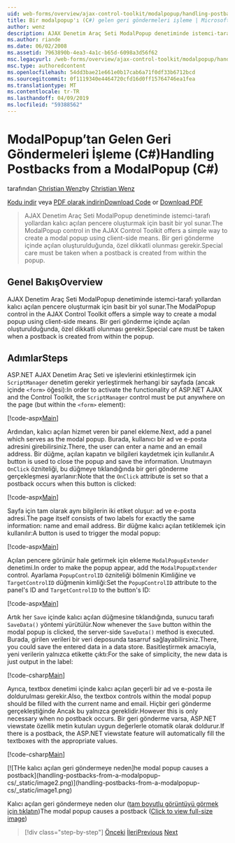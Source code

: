 ```yaml
---
uid: web-forms/overview/ajax-control-toolkit/modalpopup/handling-postbacks-from-a-modalpopup-cs
title: Bir modalpopup'ı (C#) gelen geri göndermeleri işleme | Microsoft Docs
author: wenz
description: AJAX Denetim Araç Seti ModalPopup denetiminde istemci-tarafı yollardan kalıcı açılan pencere oluşturmak için basit bir yol sunar. Bir pos olduğunda özel dikkatli olunması gerekir...
ms.author: riande
ms.date: 06/02/2008
ms.assetid: 7963890b-4ea3-4a1c-b65d-6098a3d56f62
msc.legacyurl: /web-forms/overview/ajax-control-toolkit/modalpopup/handling-postbacks-from-a-modalpopup-cs
msc.type: authoredcontent
ms.openlocfilehash: 54dd3bae21e661e0b17cab6a71f0df33b6712bcd
ms.sourcegitcommit: 0f1119340e4464720cfd16d0ff15764746ea1fea
ms.translationtype: MT
ms.contentlocale: tr-TR
ms.lasthandoff: 04/09/2019
ms.locfileid: "59388562"
---
```

# <a name="handling-postbacks-from-a-modalpopup-c"></a><span data-ttu-id="6a344-104">ModalPopup’tan Gelen Geri Göndermeleri İşleme (C#)</span><span class="sxs-lookup"><span data-stu-id="6a344-104">Handling Postbacks from a ModalPopup (C#)</span></span>

<span data-ttu-id="6a344-105">tarafından [Christian Wenz](https://github.com/wenz)</span><span class="sxs-lookup"><span data-stu-id="6a344-105">by [Christian Wenz](https://github.com/wenz)</span></span>

<span data-ttu-id="6a344-106">[Kodu indir](http://download.microsoft.com/download/2/4/0/24052038-f942-4336-905b-b60ae56f0dd5/ModalPopup3.cs.zip) veya [PDF olarak indirin](http://download.microsoft.com/download/b/6/a/b6ae89ee-df69-4c87-9bfb-ad1eb2b23373/modalpopup3CS.pdf)</span><span class="sxs-lookup"><span data-stu-id="6a344-106">[Download Code](http://download.microsoft.com/download/2/4/0/24052038-f942-4336-905b-b60ae56f0dd5/ModalPopup3.cs.zip) or [Download PDF](http://download.microsoft.com/download/b/6/a/b6ae89ee-df69-4c87-9bfb-ad1eb2b23373/modalpopup3CS.pdf)</span></span>

> <span data-ttu-id="6a344-107">AJAX Denetim Araç Seti ModalPopup denetiminde istemci-tarafı yollardan kalıcı açılan pencere oluşturmak için basit bir yol sunar.</span><span class="sxs-lookup"><span data-stu-id="6a344-107">The ModalPopup control in the AJAX Control Toolkit offers a simple way to create a modal popup using client-side means.</span></span> <span data-ttu-id="6a344-108">Bir geri gönderme içinde açılan oluşturulduğunda, özel dikkatli olunması gerekir.</span><span class="sxs-lookup"><span data-stu-id="6a344-108">Special care must be taken when a postback is created from within the popup.</span></span>


## <a name="overview"></a><span data-ttu-id="6a344-109">Genel Bakış</span><span class="sxs-lookup"><span data-stu-id="6a344-109">Overview</span></span>

<span data-ttu-id="6a344-110">AJAX Denetim Araç Seti ModalPopup denetiminde istemci-tarafı yollardan kalıcı açılan pencere oluşturmak için basit bir yol sunar.</span><span class="sxs-lookup"><span data-stu-id="6a344-110">The ModalPopup control in the AJAX Control Toolkit offers a simple way to create a modal popup using client-side means.</span></span> <span data-ttu-id="6a344-111">Bir geri gönderme içinde açılan oluşturulduğunda, özel dikkatli olunması gerekir.</span><span class="sxs-lookup"><span data-stu-id="6a344-111">Special care must be taken when a postback is created from within the popup.</span></span>

## <a name="steps"></a><span data-ttu-id="6a344-112">Adımlar</span><span class="sxs-lookup"><span data-stu-id="6a344-112">Steps</span></span>

<span data-ttu-id="6a344-113">ASP.NET AJAX Denetim Araç Seti ve işlevlerini etkinleştirmek için `ScriptManager` denetim gerekir yerleştirmek herhangi bir sayfada (ancak içinde `<form>` öğesi):</span><span class="sxs-lookup"><span data-stu-id="6a344-113">In order to activate the functionality of ASP.NET AJAX and the Control Toolkit, the `ScriptManager` control must be put anywhere on the page (but within the `<form>` element):</span></span>

[!code-aspx[Main](handling-postbacks-from-a-modalpopup-cs/samples/sample1.aspx)]

<span data-ttu-id="6a344-114">Ardından, kalıcı açılan hizmet veren bir panel ekleme.</span><span class="sxs-lookup"><span data-stu-id="6a344-114">Next, add a panel which serves as the modal popup.</span></span> <span data-ttu-id="6a344-115">Burada, kullanıcı bir ad ve e-posta adresini girebilirsiniz.</span><span class="sxs-lookup"><span data-stu-id="6a344-115">There, the user can enter a name and an email address.</span></span> <span data-ttu-id="6a344-116">Bir düğme, açılan kapatın ve bilgileri kaydetmek için kullanılır.</span><span class="sxs-lookup"><span data-stu-id="6a344-116">A button is used to close the popup and save the information.</span></span> <span data-ttu-id="6a344-117">Unutmayın `OnClick` özniteliği, bu düğmeye tıklandığında bir geri gönderme gerçekleşmesi ayarlanır:</span><span class="sxs-lookup"><span data-stu-id="6a344-117">Note that the `OnClick` attribute is set so that a postback occurs when this button is clicked:</span></span>

[!code-aspx[Main](handling-postbacks-from-a-modalpopup-cs/samples/sample2.aspx)]

<span data-ttu-id="6a344-118">Sayfa için tam olarak aynı bilgilerin iki etiket oluşur: ad ve e-posta adresi.</span><span class="sxs-lookup"><span data-stu-id="6a344-118">The page itself consists of two labels for exactly the same information: name and email address.</span></span> <span data-ttu-id="6a344-119">Bir düğme kalıcı açılan tetiklemek için kullanılır:</span><span class="sxs-lookup"><span data-stu-id="6a344-119">A button is used to trigger the modal popup:</span></span>

[!code-aspx[Main](handling-postbacks-from-a-modalpopup-cs/samples/sample3.aspx)]

<span data-ttu-id="6a344-120">Açılan pencere görünür hale getirmek için ekleme `ModalPopupExtender` denetimi.</span><span class="sxs-lookup"><span data-stu-id="6a344-120">In order to make the popup appear, add the `ModalPopupExtender` control.</span></span> <span data-ttu-id="6a344-121">Ayarlama `PopupControlID` özniteliği bölmenin Kimliğine ve `TargetControlID` düğmenin kimliği:</span><span class="sxs-lookup"><span data-stu-id="6a344-121">Set the `PopupControlID` attribute to the panel's ID and `TargetControlID` to the button's ID:</span></span>

[!code-aspx[Main](handling-postbacks-from-a-modalpopup-cs/samples/sample4.aspx)]

<span data-ttu-id="6a344-122">Artık her `Save` içinde kalıcı açılan düğmesine tıklandığında, sunucu tarafı `SaveData()` yöntemi yürütülür.</span><span class="sxs-lookup"><span data-stu-id="6a344-122">Now whenever the `Save` button within the modal popup is clicked, the server-side `SaveData()` method is executed.</span></span> <span data-ttu-id="6a344-123">Burada, girilen verileri bir veri deposunda tasarruf sağlayabilirsiniz.</span><span class="sxs-lookup"><span data-stu-id="6a344-123">There, you could save the entered data in a data store.</span></span> <span data-ttu-id="6a344-124">Basitleştirmek amacıyla, yeni verilerin yalnızca etikette çıktı:</span><span class="sxs-lookup"><span data-stu-id="6a344-124">For the sake of simplicity, the new data is just output in the label:</span></span>

[!code-csharp[Main](handling-postbacks-from-a-modalpopup-cs/samples/sample5.cs)]

<span data-ttu-id="6a344-125">Ayrıca, textbox denetimi içinde kalıcı açılan geçerli bir ad ve e-posta ile doldurulması gerekir.</span><span class="sxs-lookup"><span data-stu-id="6a344-125">Also, the textbox controls within the modal popup should be filled with the current name and email.</span></span> <span data-ttu-id="6a344-126">Hiçbir geri gönderme gerçekleştiğinde Ancak bu yalnızca gereklidir.</span><span class="sxs-lookup"><span data-stu-id="6a344-126">However this is only necessary when no postback occurs.</span></span> <span data-ttu-id="6a344-127">Bir geri gönderme varsa, ASP.NET viewstate özellik metin kutuları uygun değerlerle otomatik olarak doldurur.</span><span class="sxs-lookup"><span data-stu-id="6a344-127">If there is a postback, the ASP.NET viewstate feature will automatically fill the textboxes with the appropriate values.</span></span>

[!code-csharp[Main](handling-postbacks-from-a-modalpopup-cs/samples/sample6.cs)]


[![T<span data-ttu-id="6a344-128">He kalıcı açılan geri göndermeye neden]</span><span class="sxs-lookup"><span data-stu-id="6a344-128">he modal popup causes a postback]</span></span>(handling-postbacks-from-a-modalpopup-cs/_static/image2.png)](handling-postbacks-from-a-modalpopup-cs/_static/image1.png)

<span data-ttu-id="6a344-129">Kalıcı açılan geri göndermeye neden olur ([tam boyutlu görüntüyü görmek için tıklatın](handling-postbacks-from-a-modalpopup-cs/_static/image3.png))</span><span class="sxs-lookup"><span data-stu-id="6a344-129">The modal popup causes a postback ([Click to view full-size image](handling-postbacks-from-a-modalpopup-cs/_static/image3.png))</span></span>

> [!div class="step-by-step"]
> <span data-ttu-id="6a344-130">[Önceki](using-modalpopup-with-a-repeater-control-cs.md)
> [İleri](positioning-a-modalpopup-cs.md)</span><span class="sxs-lookup"><span data-stu-id="6a344-130">[Previous](using-modalpopup-with-a-repeater-control-cs.md)
[Next](positioning-a-modalpopup-cs.md)</span></span>
